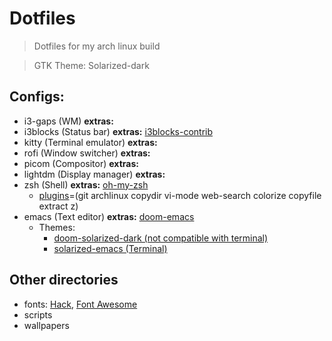 # Dotfiles

> Dotfiles for my arch linux build

> GTK Theme: Solarized-dark

## Configs:
- i3-gaps (WM) **extras:**
- i3blocks (Status bar) **extras:** [i3blocks-contrib](https://github.com/vivien/i3blocks-contrib)
- kitty (Terminal emulator) **extras:**
- rofi (Window switcher) **extras:**
- picom (Compositor) **extras:**
- lightdm (Display manager) **extras:**
- zsh (Shell) **extras:** [oh-my-zsh](https://github.com/ohmyzsh/ohmyzsh)
  - [plugins](https://github.com/ohmyzsh/ohmyzsh/wiki/Plugins)=(git archlinux copydir vi-mode web-search colorize copyfile extract z)
- emacs (Text editor) **extras:** [doom-emacs](https://github.com/hlissner/doom-emacs)
  - Themes: 
    - [doom-solarized-dark (not compatible with terminal)](https://github.com/hlissner/emacs-doom-themes)
    - [solarized-emacs (Terminal)](https://github.com/sellout/emacs-color-theme-solarized)

## Other directories
- fonts: [Hack](https://github.com/source-foundry/Hack), [Font Awesome](https://github.com/FortAwesome/Font-Awesome)
- scripts
- wallpapers
